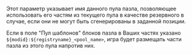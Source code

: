 Этот параметр указывает имя данного пула пазла, позволяющее использовать его частям из текущего пула в качестве резервного в случае, если они не могут быть сгенерированы в заданной позиции.

Если в поле "Пул шаблонов" блоков пазла в Ваших частях указано `${modid}:${registryname}_<pool_name>`, игра будет размещать части пазла из этого пула напротив них.
